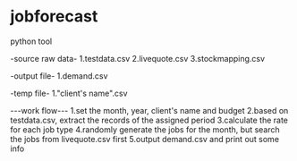 # jobforecast
python tool

-source raw data-
1.testdata.csv
2.livequote.csv
3.stockmapping.csv

-output file-
1.demand.csv

-temp file-
1."client's name".csv

---work flow---
1.set the month, year, client's name and budget
2.based on testdata.csv, extract the records of the assigned period
3.calculate the rate for each job type
4.randomly generate the jobs for the month, but search the jobs from livequote.csv first
5.output demand.csv and print out some info




